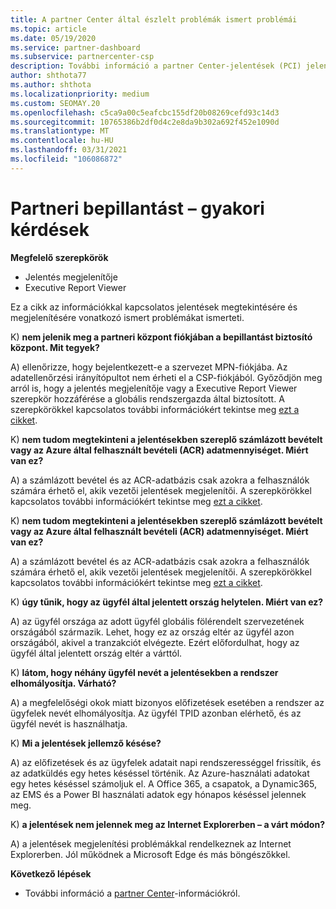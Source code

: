 ```yaml
---
title: A partner Center által észlelt problémák ismert problémái
ms.topic: article
ms.date: 05/19/2020
ms.service: partner-dashboard
ms.subservice: partnercenter-csp
description: További információ a partner Center-jelentések (PCI) jelentéseivel kapcsolatos ismert problémákról. Az információk tartalmazhatnak ismert megjelenítési problémákat vagy jelentési korlátozásokat.
author: shthota77
ms.author: shthota
ms.localizationpriority: medium
ms.custom: SEOMAY.20
ms.openlocfilehash: c5ca9a00c5eafcbc155df20b08269cefd93c14d3
ms.sourcegitcommit: 10765386b2df0d4c2e8da9b302a692f452e1090d
ms.translationtype: MT
ms.contentlocale: hu-HU
ms.lasthandoff: 03/31/2021
ms.locfileid: "106086872"
---
```

# <a name="partner-insights--frequently-asked-questions"></a>Partneri bepillantást – gyakori kérdések

**Megfelelő szerepkörök**

- Jelentés megjelenítője
- Executive Report Viewer

Ez a cikk az információkkal kapcsolatos jelentések megtekintésére és megjelenítésére vonatkozó ismert problémákat ismerteti.

K) **nem jelenik meg a partneri központ fiókjában a bepillantást biztosító központ. Mit tegyek?**

A) ellenőrizze, hogy bejelentkezett-e a szervezet MPN-fiókjába. Az adatellenőrzési irányítópultot nem érheti el a CSP-fiókjából. Győződjön meg arról is, hogy a jelentés megjelenítője vagy a Executive Report Viewer szerepkör hozzáférése a globális rendszergazda által biztosított.  A szerepkörökkel kapcsolatos további információkért tekintse meg [ezt a cikket](./pci-roles.md).

K) **nem tudom megtekinteni a jelentésekben szereplő számlázott bevételt vagy az Azure által felhasznált bevételi (ACR) adatmennyiséget. Miért van ez?**

A) a számlázott bevétel és az ACR-adatbázis csak azokra a felhasználók számára érhető el, akik vezetői jelentések megjelenítői.  A szerepkörökkel kapcsolatos további információkért tekintse meg [ezt a cikket](./pci-roles.md).

K) **nem tudom megtekinteni a jelentésekben szereplő számlázott bevételt vagy az Azure által felhasznált bevételi (ACR) adatmennyiséget. Miért van ez?**

A) a számlázott bevétel és az ACR-adatbázis csak azokra a felhasználók számára érhető el, akik vezetői jelentések megjelenítői. A szerepkörökkel kapcsolatos további információkért tekintse meg [ezt a cikket](./pci-roles.md).

K) **úgy tűnik, hogy az ügyfél által jelentett ország helytelen. Miért van ez?**

A) az ügyfél országa az adott ügyfél globális fölérendelt szervezetének országából származik. Lehet, hogy ez az ország eltér az ügyfél azon országából, akivel a tranzakciót elvégezte. Ezért előfordulhat, hogy az ügyfél által jelentett ország eltér a várttól.

K) **látom, hogy néhány ügyfél nevét a jelentésekben a rendszer elhomályosítja. Várható?**

A) a megfelelőségi okok miatt bizonyos előfizetések esetében a rendszer az ügyfelek nevét elhomályosítja. Az ügyfél TPID azonban elérhető, és az ügyfél nevét is használhatja.

K) **Mi a jelentések jellemző késése?**

A) az előfizetések és az ügyfelek adatait napi rendszerességgel frissítik, és az adatküldés egy hetes késéssel történik. Az Azure-használati adatokat egy hetes késéssel számoljuk el. A Office 365, a csapatok, a Dynamic365, az EMS és a Power BI használati adatok egy hónapos késéssel jelennek meg.

K) **a jelentések nem jelennek meg az Internet Explorerben – a várt módon?**

A) a jelentések megjelenítési problémákkal rendelkeznek az Internet Explorerben. Jól működnek a Microsoft Edge és más böngészőkkel.

**Következő lépések**

- További információ a [partner Center](partner-center-insights.md)-információkról.